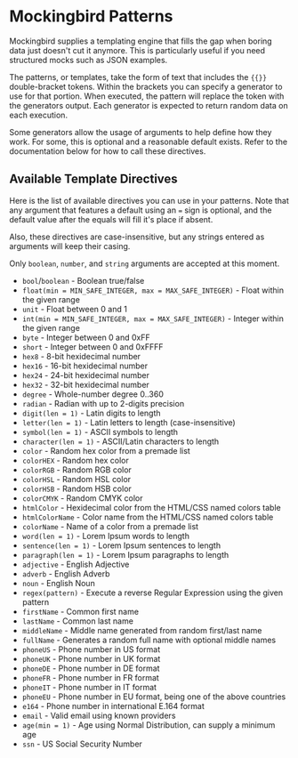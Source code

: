# Mockingbird Patterns

Mockingbird supplies a templating engine that fills the gap when boring data just
doesn't cut it anymore. This is particularly useful if you need structured mocks
such as JSON examples.

The patterns, or templates, take the form of text that includes the `{{}}`
double-bracket tokens. Within the brackets you can specify a generator to use
for that portion. When executed, the pattern will replace the token with the
generators output. Each generator is expected to return random data on each
execution.

Some generators allow the usage of arguments to help define how they work. For
some, this is optional and a reasonable default exists. Refer to the
documentation below for how to call these directives.

## Available Template Directives

Here is the list of available directives you can use in your patterns. Note that
any argument that features a default using an `=` sign is optional, and the
default value after the equals will fill it's place if absent.

Also, these directives are case-insensitive, but any strings entered as
arguments will keep their casing.

Only `boolean`, `number`, and `string` arguments are accepted at this moment.

* `bool`/`boolean` - Boolean true/false
* `float(min = MIN_SAFE_INTEGER, max = MAX_SAFE_INTEGER)` - Float within the given range
* `unit` - Float between 0 and 1
* `int(min = MIN_SAFE_INTEGER, max = MAX_SAFE_INTEGER)` - Integer within the given range
* `byte` - Integer between 0 and 0xFF
* `short` - Integer between 0 and 0xFFFF
* `hex8` - 8-bit hexidecimal number
* `hex16` - 16-bit hexidecimal number
* `hex24` - 24-bit hexidecimal number
* `hex32` - 32-bit hexidecimal number
* `degree` - Whole-number degree 0..360
* `radian` - Radian with up to 2-digits precision
* `digit(len = 1)` - Latin digits to length
* `letter(len = 1)` - Latin letters to length (case-insensitive)
* `symbol(len = 1)` - ASCII symbols to length
* `character(len = 1)` - ASCII/Latin characters to length
* `color` - Random hex color from a premade list
* `colorHEX` - Random hex color
* `colorRGB` - Random RGB color
* `colorHSL` - Random HSL color
* `colorHSB` - Random HSB color
* `colorCMYK` - Random CMYK color
* `htmlColor` - Hexidecimal color from the HTML/CSS named colors table
* `htmlColorName` - Color name from the HTML/CSS named colors table
* `colorName` - Name of a color from a premade list
* `word(len = 1)` - Lorem Ipsum words to length
* `sentence(len = 1)` - Lorem Ipsum sentences to length
* `paragraph(len = 1)` - Lorem Ipsum paragraphs to length
* `adjective` - English Adjective
* `adverb` - English Adverb
* `noun` - English Noun
* `regex(pattern)` - Execute a reverse Regular Expression using the given pattern
* `firstName` - Common first name
* `lastName` - Common last name
* `middleName` - Middle name generated from random first/last name
* `fullName` - Generates a random full name with optional middle names
* `phoneUS` - Phone number in US format
* `phoneUK` - Phone number in UK format
* `phoneDE` - Phone number in DE format
* `phoneFR` - Phone number in FR format
* `phoneIT` - Phone number in IT format
* `phoneEU` - Phone number in EU format, being one of the above countries
* `e164` - Phone number in international E.164 format
* `email` - Valid email using known providers
* `age(min = 1)` - Age using Normal Distribution, can supply a minimum age
* `ssn` - US Social Security Number

